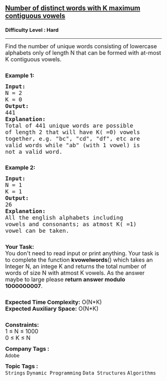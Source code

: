 <h2><a href="https://www.geeksforgeeks.org/problems/number-of-distinct-words-with-k-maximum-contiguous-vowels--141631/1">Number of distinct words with K maximum contiguous vowels</a></h2><h3>Difficulty Level : Hard</h3><hr><div class="problems_problem_content__Xm_eO"><p><span style="font-size:18px">Find the number of unique words consisting of lowercase alphabets only of length N that can be formed with at-most K contiguous vowels.&nbsp;</span></p>

<p><br>
<strong><span style="font-size:18px">Example 1:</span></strong></p>

<pre><span style="font-size:18px"><strong>Input:</strong>
N = 2</span>
<span style="font-size:18px">K = 0</span>
<span style="font-size:18px"><strong>Output:</strong>
441
</span><span style="font-size:18px"><strong>Explanation:</strong>
Total of 441 unique words are possible
of length 2 that will have K( =0) vowels
together, e.g. "bc", "cd", "df", etc are
valid words while "ab" (with 1 vowel) is
not a valid word.</span>

</pre>

<p><strong><span style="font-size:18px">Example 2:</span></strong></p>

<pre><span style="font-size:18px"><strong>Input:</strong>
N = 1</span>
<span style="font-size:18px">K = 1</span>
<span style="font-size:18px"><strong>Output:</strong>
26</span>
<span style="font-size:18px"><strong>Explanation:</strong>
All the english alphabets including</span>
<span style="font-size:18px">vowels and consonants; as atmost K( =1)
vowel can be taken.</span>
</pre>

<p><br>
<span style="font-size:18px"><strong>Your Task:</strong>&nbsp;&nbsp;<br>
You don't need to read input or print anything. Your task is to complete the function <strong>kvowelwords</strong>()&nbsp;which takes an Integer N, an intege K and returns the total number of words of size N with atmost K vowels. As the answer maybe to large please <strong>return answer modulo 1000000007</strong>.</span></p>

<p><br>
<span style="font-size:18px"><strong>Expected Time Complexity:</strong> O(N*K)<br>
<strong>Expected Auxiliary Space:</strong> O(N*K)</span></p>

<p><br>
<span style="font-size:18px"><strong>Constraints:</strong><br>
1 ≤ N ≤ 1000</span><br>
<span style="font-size:18px">0 ≤ K ≤ N</span></p>
</div><p><span style=font-size:18px><strong>Company Tags : </strong><br><code>Adobe</code>&nbsp;<br><p><span style=font-size:18px><strong>Topic Tags : </strong><br><code>Strings</code>&nbsp;<code>Dynamic Programming</code>&nbsp;<code>Data Structures</code>&nbsp;<code>Algorithms</code>&nbsp;